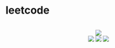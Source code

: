 # leetcode

<div align="center">
<br/>
<img src="https://img.shields.io/badge/Solved-485/3094%20=%2015%25-blue.svg?style=flat-square" />
<br/>
<img src="https://img.shields.io/badge/Easy-214/783-5CB85D.svg?style=flat-square" />
<img src="https://img.shields.io/badge/Medium-211/1624-F0AE4E.svg?style=flat-square" />
<img src="https://img.shields.io/badge/Hard-60/687-D95450.svg?style=flat-square" />
</div>